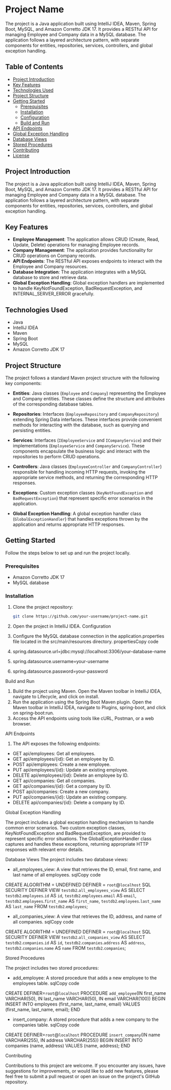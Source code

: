# Project Name

The project is a Java application built using IntelliJ IDEA, Maven, Spring Boot, MySQL, and Amazon Corretto JDK 17. It provides a RESTful API for managing Employee and Company data in a MySQL database. The application follows a layered architecture pattern, with separate components for entities, repositories, services, controllers, and global exception handling.

## Table of Contents

- [Project Introduction](#project-introduction)
- [Key Features](#key-features)
- [Technologies Used](#technologies-used)
- [Project Structure](#project-structure)
- [Getting Started](#getting-started)
  - [Prerequisites](#prerequisites)
  - [Installation](#installation)
  - [Configuration](#configuration)
  - [Build and Run](#build-and-run)
- [API Endpoints](#api-endpoints)
- [Global Exception Handling](#global-exception-handling)
- [Database Views](#database-views)
- [Stored Procedures](#stored-procedures)
- [Contributing](#contributing)
- [License](#license)

## Project Introduction

The project is a Java application built using IntelliJ IDEA, Maven, Spring Boot, MySQL, and Amazon Corretto JDK 17. It provides a RESTful API for managing Employee and Company data in a MySQL database. The application follows a layered architecture pattern, with separate components for entities, repositories, services, controllers, and global exception handling.

## Key Features

- **Employee Management**: The application allows CRUD (Create, Read, Update, Delete) operations for managing Employee records.
- **Company Management**: The application provides functionality for CRUD operations on Company records.
- **API Endpoints**: The RESTful API exposes endpoints to interact with the Employee and Company resources.
- **Database Integration**: The application integrates with a MySQL database to store and retrieve data.
- **Global Exception Handling**: Global exception handlers are implemented to handle KeyNotFoundException, BadRequestException, and INTERNAL_SERVER_ERROR gracefully.

## Technologies Used

- Java
- IntelliJ IDEA
- Maven
- Spring Boot
- MySQL
- Amazon Corretto JDK 17

## Project Structure

The project follows a standard Maven project structure with the following key components:

- **Entities**: Java classes (`Employee` and `Company`) representing the Employee and Company entities. These classes define the structure and attributes of the corresponding database tables.

- **Repositories**: Interfaces (`EmployeeRepository` and `CompanyRepository`) extending Spring Data interfaces. These interfaces provide convenient methods for interacting with the database, such as querying and persisting entities.

- **Services**: Interfaces (`IEmployeeService` and `ICompanyService`) and their implementations (`EmployeeService` and `CompanyService`). These components encapsulate the business logic and interact with the repositories to perform CRUD operations.

- **Controllers**: Java classes (`EmployeeController` and `CompanyController`) responsible for handling incoming HTTP requests, invoking the appropriate service methods, and returning the corresponding HTTP responses.

- **Exceptions**: Custom exception classes (`KeyNotFoundException` and `BadRequestException`) that represent specific error scenarios in the application.

- **Global Exception Handling**: A global exception handler class (`GlobalExceptionHandler`) that handles exceptions thrown by the application and returns appropriate HTTP responses.

## Getting Started

Follow the steps below to set up and run the project locally.

### Prerequisites

- Amazon Corretto JDK 17
- MySQL database

### Installation

1. Clone the project repository:

   ```bash
   git clone https://github.com/your-username/project-name.git


2. Open the project in IntelliJ IDEA.
Configuration
1. Configure the MySQL database connection in the application.properties file located in the src/main/resources directory.
propertiesCopy code
 1. spring.datasource.url=jdbc:mysql://localhost:3306/your-database-name 
 2. spring.datasource.username=your-username 
 3. spring.datasource.password=your-password 

Build and Run
1. Build the project using Maven. Open the Maven toolbar in IntelliJ IDEA, navigate to Lifecycle, and click on install.
2. Run the application using the Spring Boot Maven plugin. Open the Maven toolbar in IntelliJ IDEA, navigate to Plugins, spring-boot, and click on spring-boot:run.
3. Access the API endpoints using tools like cURL, Postman, or a web browser.

API Endpoints
 1. The API exposes the following endpoints:

* GET api/employees: Get all employees.
* GET api/employees/{id}: Get an employee by ID.
* POST api/employees: Create a new employee.
* PUT api/employees/{id}: Update an existing employee.
* DELETE api/employees/{id}: Delete an employee by ID.
* GET api/companies: Get all companies.
* GET api/companies/{id}: Get a company by ID.
* POST api/companies: Create a new company.
* PUT api/companies/{id}: Update an existing company.
* DELETE api/companies/{id}: Delete a company by ID.

Global Exception Handling

   The project includes a global exception handling mechanism to handle common error scenarios. Two custom exception classes, KeyNotFoundException and BadRequestException, are provided to represent specific error situations. The GlobalExceptionHandler class captures and handles these exceptions, returning appropriate HTTP responses with relevant error details.

Database Views
  The project includes two database views:
* all_employees_view: A view that retrieves the ID, email, first name, and last name of all employees.
sqlCopy code

CREATE ALGORITHM = UNDEFINED DEFINER = `root`@`localhost` SQL SECURITY DEFINER VIEW `testdb2`.`all_employees_view` AS SELECT `testdb2`.`employees`.`id` AS `id`, `testdb2`.`employees`.`email` AS `email`, `testdb2`.`employees`.`first_name` AS `first_name`, `testdb2`.`employees`.`last_name` AS `last_name` FROM `testdb2`.`employees`; 

* all_companies_view: A view that retrieves the ID, address, and name of all companies.
sqlCopy code

CREATE ALGORITHM = UNDEFINED DEFINER = `root`@`localhost` SQL SECURITY DEFINER VIEW `testdb2`.`all_companies_view` AS SELECT `testdb2`.`companies`.`id` AS `id`, `testdb2`.`companies`.`address` AS `address`, `testdb2`.`companies`.`name` AS `name` FROM `testdb2`.`companies`; 

Stored Procedures

The project includes two stored procedures:
* add_employee: A stored procedure that adds a new employee to the employees table.
sqlCopy code

CREATE DEFINER=`root`@`localhost` PROCEDURE `add_employee`(IN first_name VARCHAR(50), IN last_name VARCHAR(50), IN email VARCHAR(100)) BEGIN INSERT INTO employees (first_name, last_name, email) VALUES (first_name, last_name, email); END 

* insert_company: A stored procedure that adds a new company to the companies table.
sqlCopy code

CREATE DEFINER=`root`@`localhost` PROCEDURE `insert_company`(IN name VARCHAR(255), IN address VARCHAR(255)) BEGIN INSERT INTO companies (name, address) VALUES (name, address); END 

Contributing

  Contributions to this project are welcome. If you encounter any issues, have suggestions for improvements, or would like to add new features, please feel free to submit a pull request or open an issue on the project's GitHub repository.

